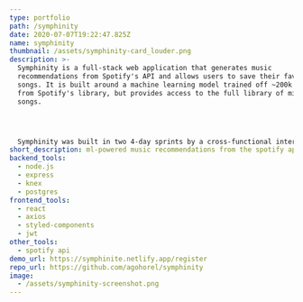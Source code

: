 ```yaml
---
type: portfolio
path: /symphinity
date: 2020-07-07T19:22:47.825Z
name: symphinity
thumbnail: /assets/symphinity-card_louder.png
description: >-
  Symphinity is a full-stack web application that generates music
  recommendations from Spotify's API and allows users to save their favorite
  songs. It is built around a machine learning model trained off ~200k songs
  from Spotify's library, but provides access to the full library of millions of
  songs.




  Symphinity was built in two 4-day sprints by a cross-functional international team of students at Lambda School. The machine learning API was developed by Data Science students who I worked with closely to deliver compatible front and back ends to the application. I worked with a team of 3 to develop the front end in one four day sprint, and worked with one other developer to develop the back end in another four day sprint.
short_description: ml-powered music recommendations from the spotify api
backend_tools:
  - node.js
  - express
  - knex
  - postgres
frontend_tools:
  - react
  - axios
  - styled-components
  - jwt
other_tools:
  - spotify api
demo_url: https://symphinite.netlify.app/register
repo_url: https://github.com/agohorel/symphinity
image:
  - /assets/symphinity-screenshot.png
---
```

